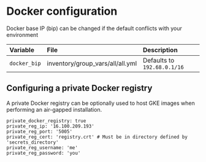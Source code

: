 # Docker configuration

Docker base IP (bip) can be changed if the default conflicts with your environment


|Variable|File|Description|
|:-------|:---|:----------|
|`docker_bip`|inventory/group_vars/all/all.yml|Defaults to `192.68.0.1/16`


## Configuring a private Docker registry

A private Docker registry can be optionally used to host GKE images when performing an air-gapped installation.


```
private_docker_registry: true
private_reg_ip: '16.100.209.193'
private_reg_port: '5005'
private_reg_cert: 'registry.crt' # Must be in directory defined by 'secrets_directory'
private_reg_username: 'me'
private_reg_password: 'you'
```